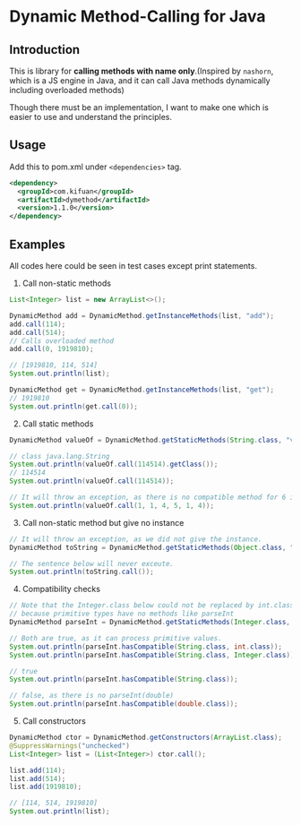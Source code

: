 # Dynamic Method-Calling for Java

## Introduction

This is library for **calling methods with name only**.(Inspired by `nashorn`, which is a JS engine in Java, and it can call Java methods dynamically including overloaded methods)

Though there must be an implementation, I want to make one which is easier to use and understand the principles.

## Usage

Add this to pom.xml under `<dependencies>` tag.

```xml
<dependency>
  <groupId>com.kifuan</groupId>
  <artifactId>dymethod</artifactId>
  <version>1.1.0</version>
</dependency>
```

## Examples

All codes here could be seen in test cases except print statements.

1. Call non-static methods

```java
List<Integer> list = new ArrayList<>();

DynamicMethod add = DynamicMethod.getInstanceMethods(list, "add");
add.call(114);
add.call(514);
// Calls overloaded method
add.call(0, 1919810);

// [1919810, 114, 514]
System.out.println(list);

DynamicMethod get = DynamicMethod.getInstanceMethods(list, "get");
// 1919810
System.out.println(get.call(0));
```

2. Call static methods

```java
DynamicMethod valueOf = DynamicMethod.getStaticMethods(String.class, "valueOf");

// class java.lang.String
System.out.println(valueOf.call(114514).getClass());
// 114514
System.out.println(valueOf.call(114514));

// It will throw an exception, as there is no compatible method for 6 ints.
System.out.println(valueOf.call(1, 1, 4, 5, 1, 4));
```

3. Call non-static method but give no instance

```java
// It will throw an exception, as we did not give the instance.
DynamicMethod toString = DynamicMethod.getStaticMethods(Object.class, "toString");

// The sentence below will never exceute.
System.out.println(toString.call());
```

4. Compatibility checks

```java
// Note that the Integer.class below could not be replaced by int.class,
// because primitive types have no methods like parseInt
DynamicMethod parseInt = DynamicMethod.getStaticMethods(Integer.class, "parseInt");

// Both are true, as it can process primitive values.
System.out.println(parseInt.hasCompatible(String.class, int.class));
System.out.println(parseInt.hasCompatible(String.class, Integer.class));

// true
System.out.println(parseInt.hasCompatible(String.class));

// false, as there is no parseInt(double)
System.out.println(parseInt.hasCompatible(double.class));
```

5. Call constructors

```java
DynamicMethod ctor = DynamicMethod.getConstructors(ArrayList.class);
@SuppressWarnings("unchecked")
List<Integer> list = (List<Integer>) ctor.call();

list.add(114);
list.add(514);
list.add(1919810);

// [114, 514, 1919810]
System.out.println(list);
```

